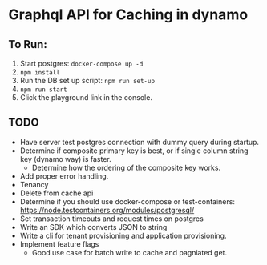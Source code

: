 # Graphql API for Caching in dynamo

## To Run:
1. Start postgres: `docker-compose up -d`
2. `npm install`
3. Run the DB set up script: `npm run set-up`
5. `npm run start`
6. Click the playground link in the console.

## TODO
- Have server test postgres connection with dummy query during startup.
- Determine if composite primary key is best, or if single column string key (dynamo way) is faster.
    - Determine how the ordering of the composite key works.
- Add proper error handling.
- Tenancy
- Delete from cache api
- Determine if you should use docker-compose or test-containers: https://node.testcontainers.org/modules/postgresql/ 
- Set transaction timeouts and request times on postgres
- Write an SDK which converts JSON to string
- Write a cli for tenant provisioning and application provisioning.
- Implement feature flags
    - Good use case for batch write to cache and pagniated get.